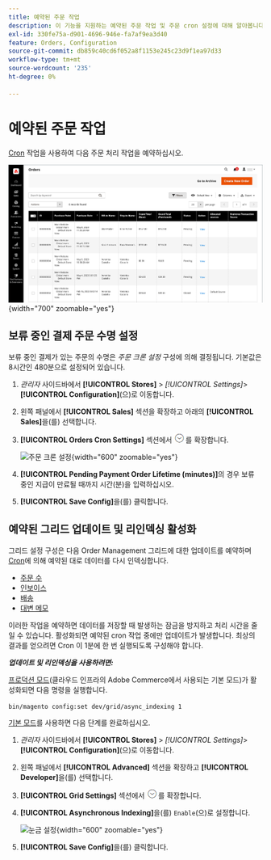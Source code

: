 ```yaml
---
title: 예약된 주문 작업
description: 이 기능을 지원하는 예약된 주문 작업 및 주문 cron 설정에 대해 알아봅니다.
exl-id: 330fe75a-d901-4696-946e-fa7af9ea3d40
feature: Orders, Configuration
source-git-commit: db859c40cd6f052a8f1153e245c23d9f1ea97d33
workflow-type: tm+mt
source-wordcount: '235'
ht-degree: 0%

---
```


# 예약된 주문 작업

[Cron](../systems/cron.md) 작업을 사용하여 다음 주문 처리 작업을 예약하십시오.

![주문 표](./assets/orders-grid.png){width="700" zoomable="yes"}

## 보류 중인 결제 주문 수명 설정

보류 중인 결제가 있는 주문의 수명은 _주문 크론 설정_ 구성에 의해 결정됩니다. 기본값은 8시간인 480분으로 설정되어 있습니다.

1. _관리자_ 사이드바에서 **[!UICONTROL Stores]** > _[!UICONTROL Settings]_>**[!UICONTROL Configuration]**(으)로 이동합니다.

1. 왼쪽 패널에서 **[!UICONTROL Sales]** 섹션을 확장하고 아래의 **[!UICONTROL Sales]**&#x200B;을(를) 선택합니다.

1. **[!UICONTROL Orders Cron Settings]** 섹션에서 ![확장 선택기](../assets/icon-display-expand.png)를 확장합니다.

   ![주문 크론 설정](../configuration-reference/sales/assets/sales-orders-cron-settings.png){width="600" zoomable="yes"}

1. **[!UICONTROL Pending Payment Order Lifetime (minutes)]**&#x200B;의 경우 보류 중인 지급이 만료될 때까지 시간(분)을 입력하십시오.

1. **[!UICONTROL Save Config]**&#x200B;을(를) 클릭합니다.

## 예약된 그리드 업데이트 및 리인덱싱 활성화

그리드 설정 구성은 다음 Order Management 그리드에 대한 업데이트를 예약하며 [Cron](../systems/cron.md)에 의해 예약된 대로 데이터를 다시 인덱싱합니다.

- [주문 수](orders.md#orders-workspace)
- [인보이스](invoices.md)
- [배송](shipments.md)
- [대변 메모](credit-memos.md)

이러한 작업을 예약하면 데이터를 저장할 때 발생하는 잠금을 방지하고 처리 시간을 줄일 수 있습니다. 활성화되면 예약된 cron 작업 중에만 업데이트가 발생합니다. 최상의 결과를 얻으려면 Cron 이 1분에 한 번 실행되도록 구성해야 합니다.

**_업데이트 및 리인덱싱을 사용하려면:_**

[프로덕션 모드](https://experienceleague.adobe.com/docs/commerce-operations/configuration-guide/setup/application-modes.html?lang=ko#production-mode)(클라우드 인프라의 Adobe Commerce에서 사용되는 기본 모드)가 활성화되면 다음 명령을 실행합니다.

``bin/magento config:set dev/grid/async_indexing 1``

[기본 모드](https://experienceleague.adobe.com/docs/commerce-operations/configuration-guide/setup/application-modes.html?lang=ko#default-mode)를 사용하면 다음 단계를 완료하십시오.

1. _관리자_ 사이드바에서 **[!UICONTROL Stores]** > _[!UICONTROL Settings]_>**[!UICONTROL Configuration]**(으)로 이동합니다.

1. 왼쪽 패널에서 **[!UICONTROL Advanced]** 섹션을 확장하고 **[!UICONTROL Developer]**&#x200B;을(를) 선택합니다.

1. **[!UICONTROL Grid Settings]** 섹션에서 ![확장 선택기](../assets/icon-display-expand.png)를 확장합니다.

1. **[!UICONTROL Asynchronous Indexing]**&#x200B;을(를) `Enable`(으)로 설정합니다.

   ![눈금 설정](../configuration-reference/advanced/assets/developer-grid-settings.png){width="600" zoomable="yes"}

1. **[!UICONTROL Save Config]**&#x200B;을(를) 클릭합니다.
